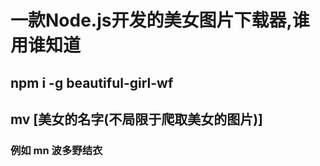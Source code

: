 


# 一款Node.js开发的美女图片下载器,谁用谁知道

## npm i -g  beautiful-girl-wf

## mv [美女的名字(不局限于爬取美女的图片)]
### 例如 mn 波多野结衣
